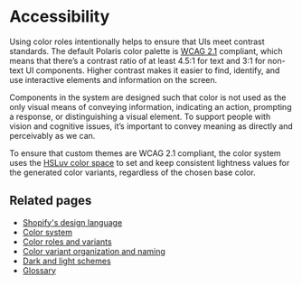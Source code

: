 # Accessibility

Using color roles intentionally helps to ensure that UIs meet contrast standards. The default Polaris color palette is [WCAG 2.1](https://www.w3.org/TR/WCAG21/) compliant, which means that there’s a contrast ratio of at least 4.5:1 for text and 3:1 for non-text UI components. Higher contrast makes it easier to find, identify, and use interactive elements and information on the screen.

Components in the system are designed such that color is not used as the only visual means of conveying information, indicating an action, prompting a response, or distinguishing a visual element. To support people with vision and cognitive issues, it’s important to convey meaning as directly and perceivably as we can.

To ensure that custom themes are WCAG 2.1 compliant, the color system uses the [HSLuv color space](https://www.hsluv.org/) to set and keep consistent lightness values for the generated color variants, regardless of the chosen base color.

## Related pages

- [Shopify's design language](/design-language-documentation/index.md)
- [Color system](/design-language-documentation/color-system/index.md)
- [Color roles and variants](/design-language-documentation/color-system/color-roles-and-variants.md)
- [Color variant organization and naming](/design-language-documentation/color-system/organization-and-naming.md)
- [Dark and light schemes](/design-language-documentation/color-system/schemes.md)
- [Glossary](/design-language-documentation/color-system/glossary.md)
